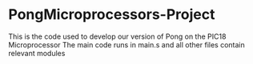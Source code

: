 # PongMicroprocessors-Project

This is the code used to develop our version of Pong on the PIC18 Microprocessor
The main code runs in main.s and all other files contain relevant modules

